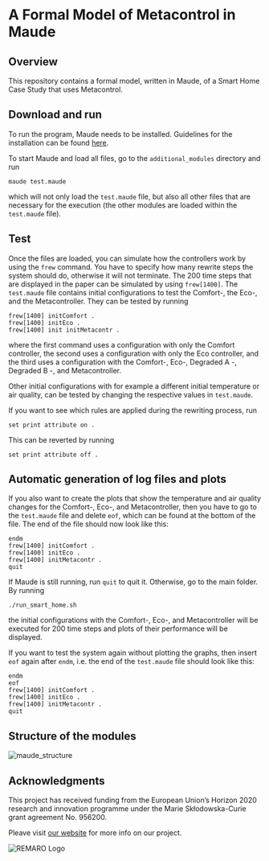 # A Formal Model of Metacontrol in Maude
## Overview
This repository contains a formal model, written in Maude, of a Smart Home Case Study that uses Metacontrol.

## Download and run
To run the program, Maude needs to be installed. Guidelines for the installation can be found [here](http://maude.cs.illinois.edu/w/index.php/Maude_download_and_installation).

To start Maude and load all files, go to the `additional_modules` directory and run
```
maude test.maude
```
which will not only load the `test.maude` file, but also all other files that are necessary for the execution (the other modules are loaded within the `test.maude` file).

## Test
Once the files are loaded, you can simulate how the controllers work by using the `frew` command. You have to specify how many rewrite steps the system should do, otherwise it will not terminate. The 200 time steps that are displayed in the paper can be simulated by using `frew[1400]`. The `test.maude` file contains initial configurations to test the Comfort-, the Eco-, and the Metacontroller. They can be tested by running
```
frew[1400] initComfort .
frew[1400] initEco .
frew[1400] init initMetacontr .
```
where the first command uses a configuration with only the Comfort controller, the second uses a configuration with only the Eco controller, and the third uses a configuration with the Comfort-, Eco-, Degraded A -, Degraded B -, and Metacontroller.

Other initial configurations with for example a different initial temperature or air quality, can be tested by changing the respective values in `test.maude`.

If you want to see which rules are applied during the rewriting process, run
```
set print attribute on .
```
This can be reverted by running
```
set print attribute off .
```

## Automatic generation of log files and plots
If you also want to create the plots that show the temperature and air quality changes for the Comfort-, Eco-, and Metacontroller, then you have to go to the `test.maude` file and delete `eof`, which can be found at the bottom of the file. The end of the file should now look like this:
```
endm
frew[1400] initComfort .
frew[1400] initEco .
frew[1400] initMetacontr .
quit
```
If Maude is still running, run `quit` to quit it. Otherwise, go to the main folder. By running
```
./run_smart_home.sh
```
the initial configurations with the Comfort-, Eco-, and Metacontroller will be executed for 200 time steps and plots of their performance will be displayed.

If you want to test the system again without plotting the graphs, then insert `eof` again after `endm`, i.e. the end of the `test.maude` file should look like this:
```
endm
eof
frew[1400] initComfort .
frew[1400] initEco .
frew[1400] initMetacontr .
quit
```

## Structure of the modules
![maude_structure](https://user-images.githubusercontent.com/58590193/165742281-a26e551d-13c9-4d05-bea5-389ccb715946.png)

## Acknowledgments
This project has received funding from the European Union’s Horizon 2020 research and innovation programme under the Marie Skłodowska-Curie grant agreement No. 956200.

Pleave visit [our website](https://remaro.eu/) for more info on our project.

![REMARO Logo](https://remaro.eu/wp-content/uploads/2020/09/remaro1-right-1024.png)

